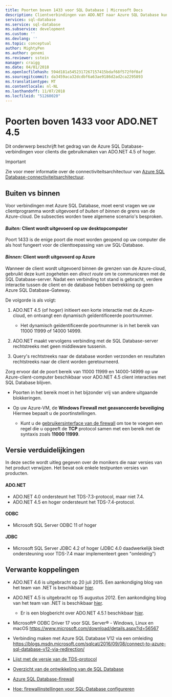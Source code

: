 ```yaml
---
title: Poorten boven 1433 voor SQL Database | Microsoft Docs
description: Clientverbindingen van ADO.NET naar Azure SQL Database kunnen de proxy overslaan en Communiceer rechtstreeks met de database met behulp van andere poorten dan 1433.
services: sql-database
ms.service: sql-database
ms.subservice: development
ms.custom: ''
ms.devlang: ''
ms.topic: conceptual
author: MightyPen
ms.author: genemi
ms.reviewer: sstein
manager: craigg
ms.date: 04/01/2018
ms.openlocfilehash: 594d181a5452317267157415bdaf68f572f0f0af
ms.sourcegitcommit: da3459aca32dcdbf6a63ae9186d2ad2ca2295893
ms.translationtype: MT
ms.contentlocale: nl-NL
ms.lasthandoff: 11/07/2018
ms.locfileid: "51260020"
---
```

# <a name="ports-beyond-1433-for-adonet-45"></a>Poorten boven 1433 voor ADO.NET 4.5
Dit onderwerp beschrijft het gedrag van de Azure SQL Database-verbindingen voor clients die gebruikmaken van ADO.NET 4.5 of hoger. 

> [!IMPORTANT]
> Zie voor meer informatie over de connectiviteitsarchitectuur van [Azure SQL Database-connectiviteitsarchitectuur](sql-database-connectivity-architecture.md).
>

## <a name="outside-vs-inside"></a>Buiten vs binnen
Voor verbindingen met Azure SQL Database, moet eerst vragen we uw clientprogramma wordt uitgevoerd of *buiten* of *binnen* de grens van de Azure-cloud. De subsecties worden twee algemene scenario's besproken.

#### <a name="outside-client-runs-on-your-desktop-computer"></a>*Buiten:* Client wordt uitgevoerd op uw desktopcomputer
Poort 1433 is de enige poort die moet worden geopend op uw computer die als host fungeert voor de clienttoepassing van uw SQL-Database.

#### <a name="inside-client-runs-on-azure"></a>*Binnen:* Client wordt uitgevoerd op Azure
Wanneer de client wordt uitgevoerd binnen de grenzen van de Azure-cloud, gebruikt deze kunt zogeheten een *direct route* om te communiceren met de SQL Database-server. Nadat een verbinding tot stand is gebracht, verdere interactie tussen de client en de database hebben betrekking op geen Azure SQL Database-Gateway.

De volgorde is als volgt:

1. ADO.NET 4.5 (of hoger) initieert een korte interactie met de Azure-cloud, en ontvangt een dynamisch geïdentificeerde poortnummer.
   
   * Het dynamisch geïdentificeerde poortnummer is in het bereik van 11000 11999 of 14000 14999.
2. ADO.NET maakt vervolgens verbinding met de SQL Database-server rechtstreeks met geen middleware tussenin.
3. Query's rechtstreeks naar de database worden verzonden en resultaten rechtstreeks naar de client worden geretourneerd.

Zorg ervoor dat de poort bereik van 11000 11999 en 14000-14999 op uw Azure-client-computer beschikbaar voor ADO.NET 4.5 client interacties met SQL Database blijven.

* Poorten in het bereik moet in het bijzonder vrij van andere uitgaande blokkeringen.
* Op uw Azure-VM, de **Windows Firewall met geavanceerde beveiliging** Hiermee bepaalt u de poortinstellingen.
  
  * Kunt u de [gebruikersinterface van de firewall](https://msdn.microsoft.com/library/cc646023.aspx) om toe te voegen een regel die u opgeeft de **TCP** protocol samen met een bereik met de syntaxis zoals **11000 11999**.

## <a name="version-clarifications"></a>Versie verduidelijkingen
In deze sectie wordt uitleg gegeven over de monikers die naar versies van het product verwijzen. Het bevat ook enkele testpunten versies van producten.

#### <a name="adonet"></a>ADO.NET
* ADO.NET 4.0 ondersteunt het TDS-7.3-protocol, maar niet 7.4.
* ADO.NET 4.5 en hoger ondersteunt het TDS-7.4-protocol.

#### <a name="odbc"></a>ODBC
* Microsoft SQL Server ODBC 11 of hoger

#### <a name="jdbc"></a>JDBC
* Microsoft SQL Server JDBC 4.2 of hoger (JDBC 4.0 daadwerkelijk biedt ondersteuning voor TDS-7.4 maar implementeert geen "omleiding")


## <a name="related-links"></a>Verwante koppelingen
* ADO.NET 4.6 is uitgebracht op 20 juli 2015. Een aankondiging blog van het team van .NET is beschikbaar [hier](https://blogs.msdn.com/b/dotnet/archive/2015/07/20/announcing-net-framework-4-6.aspx).
* ADO.NET 4.5 is uitgebracht op 15 augustus 2012. Een aankondiging blog van het team van .NET is beschikbaar [hier](https://blogs.msdn.com/b/dotnet/archive/2012/08/15/announcing-the-release-of-net-framework-4-5-rtm-product-and-source-code.aspx). 
  * Er is een blogbericht over ADO.NET 4.5.1 beschikbaar [hier](https://blogs.msdn.com/b/dotnet/archive/2013/06/26/announcing-the-net-framework-4-5-1-preview.aspx).

* Microsoft® ODBC Driver 17 voor SQL Server® - Windows, Linux en macOS https://www.microsoft.com/download/details.aspx?id=56567

* Verbinding maken met Azure SQL Database V12 via een omleiding https://blogs.msdn.microsoft.com/sqlcat/2016/09/08/connect-to-azure-sql-database-v12-via-redirection/

* [Lijst met de versie van de TDS-protocol](http://www.freetds.org/userguide/tdshistory.htm)
* [Overzicht van de ontwikkeling van de SQL Database](sql-database-develop-overview.md)
* [Azure SQL Database-firewall](sql-database-firewall-configure.md)
* [Hoe: firewallinstellingen voor SQL-Database configureren](sql-database-configure-firewall-settings.md)


